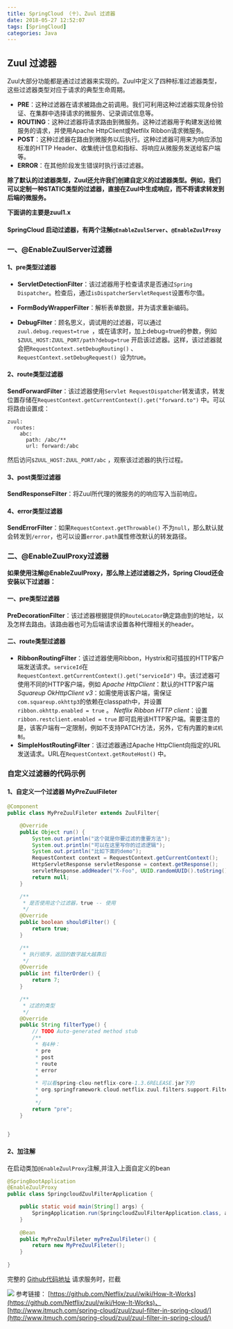 ```yaml
---
title: SpringCloud （十）、Zuul 过滤器
date: 2018-05-27 12:52:07
tags: [SpringCloud]
categories: Java
---
```

## Zuul 过滤器

Zuul大部分功能都是通过过滤器来实现的。Zuul中定义了四种标准过滤器类型，这些过滤器类型对应于请求的典型生命周期。
+  **PRE**：这种过滤器在请求被路由之前调用。我们可利用这种过滤器实现身份验证、在集群中选择请求的微服务、记录调试信息等。
+  **ROUTING**：这种过滤器将请求路由到微服务。这种过滤器用于构建发送给微服务的请求，并使用Apache HttpClient或Netfilx Ribbon请求微服务。
+  **POST**：这种过滤器在路由到微服务以后执行。这种过滤器可用来为响应添加标准的HTTP Header、收集统计信息和指标、将响应从微服务发送给客户端等。
+  **ERROR**：在其他阶段发生错误时执行该过滤器。

**除了默认的过滤器类型，Zuul还允许我们创建自定义的过滤器类型。例如，我们可以定制一种STATIC类型的过滤器，直接在Zuul中生成响应，而不将请求转发到后端的微服务。**


**下面讲的主要是zuul1.x**
#### SpringCloud 启动过滤器，有两个注解`@EnableZuulServer`、`@EnableZuulProxy`
### 一、@EnableZuulServer过滤器
#### 1、pre类型过滤器
+  **ServletDetectionFilter**：该过滤器用于检查请求是否通过`Spring Dispatcher`。检查后，通过`isDispatcherServletRequest`设置布尔值。

+  **FormBodyWrapperFilter**：解析表单数据，并为请求重新编码。

+  **DebugFilter**：顾名思义，调试用的过滤器，可以通过`zuul.debug.request=true `，或在请求时，加上debug=true的参数，例如`$ZUUL_HOST:ZUUL_PORT/path?debug=true` 开启该过滤器。这样，该过滤器就会把`RequestContext.setDebugRouting()` 、`RequestContext.setDebugRequest() `设为true。

#### 2、route类型过滤器

**SendForwardFilter**：该过滤器使用`Servlet RequestDispatcher`转发请求，转发位置存储在`RequestContext.getCurrentContext().get("forward.to")` 中。可以将路由设置成：
```
zuul:
  routes:
    abc: 
      path: /abc/**
      url: forward:/abc
```
然后访问`$ZUUL_HOST:ZUUL_PORT/abc` ，观察该过滤器的执行过程。

#### 3、post类型过滤器
**SendResponseFilter**：将Zuul所代理的微服务的的响应写入当前响应。

#### 4、error类型过滤器
**SendErrorFilter**：如果`RequestContext.getThrowable()` 不为`null`，那么默认就会转发到`/error`，也可以设置`error.path`属性修改默认的转发路径。

### 二、@EnableZuulProxy过滤器

**如果使用注解@EnableZuulProxy，那么除上述过滤器之外，Spring Cloud还会安装以下过滤器：**

#### 一、pre类型过滤器

**PreDecorationFilter**：该过滤器根据提供的`RouteLocator`确定路由到的地址，以及怎样去路由。该路由器也可为后端请求设置各种代理相关的header。

#### 二、route类型过滤器

+  **RibbonRoutingFilter**：该过滤器使用Ribbon，Hystrix和可插拔的HTTP客户端发送请求。`serviceId`在`RequestContext.getCurrentContext().get("serviceId")` 中。该过滤器可使用不同的HTTP客户端，例如
*Apache HttpClient*：默认的HTTP客户端
*Squareup OkHttpClient v3*：如需使用该客户端，需保证`com.squareup.okhttp3`的依赖在classpath中，并设置`ribbon.okhttp.enabled = true` 。
*Netflix Ribbon HTTP client*：设置`ribbon.restclient.enabled = true` 即可启用该HTTP客户端。需要注意的是，该客户端有一定限制，例如不支持PATCH方法，另外，它有内置的`重试机制`。
+  **SimpleHostRoutingFilter**：该过滤器通过Apache HttpClient向指定的URL发送请求。URL在`RequestContext.getRouteHost()` 中。

### 自定义过滤器的代码示例
#### 1、自定义一个过滤器 MyPreZuulFileter
```java
@Component
public class MyPreZuulFileter extends ZuulFilter{

	@Override
	public Object run() {
		System.out.println("这个就是你要过滤的重要方法");
		System.out.println("可以在这里写你的过滤逻辑");
		System.out.println("比如下面的demo");
		RequestContext context = RequestContext.getCurrentContext();
    	HttpServletResponse servletResponse = context.getResponse();
		servletResponse.addHeader("X-Foo", UUID.randomUUID().toString());
		return null;
	}

	/**
	 * 是否使用这个过滤器，true -- 使用
	 */
	@Override
	public boolean shouldFilter() {
		return true;
	}

	/**
	 * 执行顺序，返回的数字越大越靠后
	 */
	@Override
	public int filterOrder() {
		return 7;
	}

	/**
	 * 过滤的类型
	 */
	@Override
	public String filterType() {
		// TODO Auto-generated method stub
		/**
		 * 有4种：
		 * pre
		 * post
		 * route
		 * error
		 * 
		 * 可以看spring-clou-netflix-core-1.3.6RELEASE.jar下的
		 * org.springframework.cloud.netflix.zuul.filters.support.FilterConstants 这个类
		 * 
		 */
		return "pre";
	}
	

}
```
#### 2、加注解
在启动类加`@EnableZuulProxy`注解,并注入上面自定义的bean
```java
@SpringBootApplication
@EnableZuulProxy
public class SpringcloudZuulFilterApplication {

	public static void main(String[] args) {
		SpringApplication.run(SpringcloudZuulFilterApplication.class, args);
	}
	
	@Bean
	public MyPreZuulFileter myPreZuulFileter() {
		return new MyPreZuulFileter();
	}
	
}
```
完整的 [Github代码地址](https://github.com/rstyro/SpringCloud/tree/master/SpringCloud-zuul-filter)
请求服务时，拦截

![](13624.png)
参考链接：
[https://github.com/Netflix/zuul/wiki/How-It-Works](https://github.com/Netflix/zuul/wiki/How-It-Works)、
[http://www.itmuch.com/spring-cloud/zuul/zuul-filter-in-spring-cloud/](http://www.itmuch.com/spring-cloud/zuul/zuul-filter-in-spring-cloud/)
